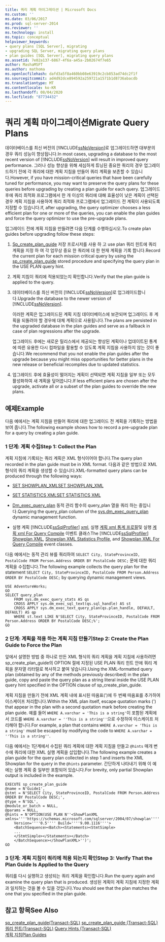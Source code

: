 ```yaml
---
title: 쿼리 계획 마이그레이션 | Microsoft Docs
ms.custom: ''
ms.date: 03/06/2017
ms.prod: sql-server-2014
ms.reviewer: ''
ms.technology: install
ms.topic: conceptual
helpviewer_keywords:
- query plans [SQL Server], migrating
- upgrading SQL Server, migrating query plans
- plan guides [SQL Server], migrating query plans
ms.assetid: 7e02a137-6867-4f6a-a45a-2b02674f7e65
author: MashaMSFT
ms.author: mathoma
ms.openlocfilehash: dafd3a5f8a460bb08e63919c2cb853ad74dc2f1f
ms.sourcegitcommit: ad4d92dce894592a259721a1571b1d8736abacdb
ms.translationtype: MT
ms.contentlocale: ko-KR
ms.lasthandoff: 08/04/2020
ms.locfileid: "87734432"
---
```

# <a name="migrate-query-plans"></a><span data-ttu-id="6de52-102">쿼리 계획 마이그레이션</span><span class="sxs-lookup"><span data-stu-id="6de52-102">Migrate Query Plans</span></span>
  <span data-ttu-id="6de52-103">데이터베이스를 최신 버전의 [!INCLUDE[ssNoVersion](../../includes/ssnoversion-md.md)]로 업그레이드하면 대부분의 경우 쿼리 성능이 향상됩니다.</span><span class="sxs-lookup"><span data-stu-id="6de52-103">In most cases, upgrading a database to the most recent version of [!INCLUDE[ssNoVersion](../../includes/ssnoversion-md.md)] will result in improved query performance.</span></span> <span data-ttu-id="6de52-104">그러나 성능 향상을 위해 세심하게 튜닝된 중요한 쿼리의 경우 업그레이드하기 전에 각 쿼리에 대한 계획 지침을 만들어 쿼리 계획을 보존할 수 있습니다.</span><span class="sxs-lookup"><span data-stu-id="6de52-104">However, if you have mission-critical queries that have been carefully tuned for performance, you may want to preserve the query plans for these queries before upgrading by creating a plan guide for each query.</span></span> <span data-ttu-id="6de52-105">업그레이드 후에 쿼리 최적화 프로그램에서 한 개 이상의 쿼리에 대해 효율성이 낮은 계획이 선택된 경우 계획 지침을 사용하여 쿼리 최적화 프로그램에서 업그레이드 전 계획이 사용되도록 지정할 수 있습니다.</span><span class="sxs-lookup"><span data-stu-id="6de52-105">If, after upgrading, the query optimizer chooses a less efficient plan for one or more of the queries, you can enable the plan guides and force the query optimizer to use the pre-upgrade plans.</span></span>  
  
 <span data-ttu-id="6de52-106">업그레이드 전에 계획 지침을 만들려면 다음 단계를 수행하십시오.</span><span class="sxs-lookup"><span data-stu-id="6de52-106">To create plan guides before upgrading follow these steps:</span></span>  
  
1.  <span data-ttu-id="6de52-107">[Sp_create_plan_guide](/sql/relational-databases/system-stored-procedures/sp-create-plan-guide-transact-sql) 저장 프로시저를 사용 하 고 use plan 쿼리 힌트에 쿼리 계획을 지정 하 여 각 업무상 중요 한 쿼리에 대 한 현재 계획을 기록 합니다.</span><span class="sxs-lookup"><span data-stu-id="6de52-107">Record the current plan for each mission critical query by using the [sp_create_plan_guide](/sql/relational-databases/system-stored-procedures/sp-create-plan-guide-transact-sql) stored procedure and specifying the query plan in the USE PLAN query hint.</span></span>  
  
2.  <span data-ttu-id="6de52-108">계획 지침이 쿼리에 적용되었는지 확인합니다.</span><span class="sxs-lookup"><span data-stu-id="6de52-108">Verify that the plan guide is applied to the query.</span></span>  
  
3.  <span data-ttu-id="6de52-109">데이터베이스를 최신 버전의 [!INCLUDE[ssNoVersion](../../includes/ssnoversion-md.md)]로 업그레이드합니다.</span><span class="sxs-lookup"><span data-stu-id="6de52-109">Upgrade the database to the newer version of [!INCLUDE[ssNoVersion](../../includes/ssnoversion-md.md)].</span></span>  
  
     <span data-ttu-id="6de52-110">이러한 계획은 업그레이드된 계획 지침 데이터베이스에 보관되며 업그레이드 후 계획을 되돌려야 할 경우에 대체 계획으로 사용됩니다.</span><span class="sxs-lookup"><span data-stu-id="6de52-110">The plans are persisted in the upgraded database in the plan guides and serve as a fallback in case of plan regressions after the upgrade.</span></span>  
  
     <span data-ttu-id="6de52-111">업그레이드 후에는 새로운 릴리스에서 제공되는 향상된 계획이나 업데이트된 통계에 따른 유용한 다시 컴파일을 활용할 수 있도록 계획 지침을 사용하지 않는 것이 좋습니다.</span><span class="sxs-lookup"><span data-stu-id="6de52-111">We recommend that you not enable the plan guides after the upgrade because you might miss opportunities for better plans in the new release or beneficial recompiles due to updated statistics.</span></span>  
  
4.  <span data-ttu-id="6de52-112">업그레이드 후에 효율성이 떨어지는 계획이 선택되면 계획 지침을 일부 또는 모두 활성화하여 새 계획을 덮어씁니다.</span><span class="sxs-lookup"><span data-stu-id="6de52-112">If less efficient plans are chosen after the upgrade, activate all or a subset of the plan guides to override the new plans.</span></span>  
  
## <a name="example"></a><span data-ttu-id="6de52-113">예제</span><span class="sxs-lookup"><span data-stu-id="6de52-113">Example</span></span>  
 <span data-ttu-id="6de52-114">다음 예에서는 계획 지침을 만들어 쿼리에 대한 업그레이드 전 계획을 기록하는 방법을 보여 줍니다.</span><span class="sxs-lookup"><span data-stu-id="6de52-114">The following example shows how to record a pre-upgrade plan for a query by creating a plan guide.</span></span>  
  
### <a name="step-1-collect-the-plan"></a><span data-ttu-id="6de52-115">1 단계: 계획 수집</span><span class="sxs-lookup"><span data-stu-id="6de52-115">Step 1: Collect the Plan</span></span>  
 <span data-ttu-id="6de52-116">계획 지침에 기록되는 쿼리 계획은 XML 형식이어야 합니다.</span><span class="sxs-lookup"><span data-stu-id="6de52-116">The query plan recorded in the plan guide must be in XML format.</span></span> <span data-ttu-id="6de52-117">다음과 같은 방법으로 XML 형식의 쿼리 계획을 생성할 수 있습니다.</span><span class="sxs-lookup"><span data-stu-id="6de52-117">XML-formatted query plans can be produced through the following ways:</span></span>  
  
-   [<span data-ttu-id="6de52-118">SET SHOWPLAN_XML</span><span class="sxs-lookup"><span data-stu-id="6de52-118">SET SHOWPLAN_XML</span></span>](/sql/t-sql/statements/set-showplan-xml-transact-sql)  
  
-   [<span data-ttu-id="6de52-119">SET STATISTICS XML</span><span class="sxs-lookup"><span data-stu-id="6de52-119">SET STATISTICS XML</span></span>](/sql/t-sql/statements/set-statistics-xml-transact-sql)  
  
-   <span data-ttu-id="6de52-120">[Dm_exec_query_plan](/sql/relational-databases/system-dynamic-management-views/sys-dm-exec-query-plan-transact-sql) 동적 관리 함수의 query_plan 열을 쿼리 하는 중입니다.</span><span class="sxs-lookup"><span data-stu-id="6de52-120">Querying the query_plan column of the [sys.dm_exec_query_plan](/sql/relational-databases/system-dynamic-management-views/sys-dm-exec-query-plan-transact-sql) dynamic management function.</span></span>  
  
-   <span data-ttu-id="6de52-121">실행 계획 [!INCLUDE[ssSqlProfiler](../../includes/sssqlprofiler-md.md)] [xml](../../relational-databases/event-classes/showplan-xml-event-class.md), 실행 [계획 xml 통계 프로필](../../relational-databases/event-classes/showplan-xml-statistics-profile-event-class.md)및 실행 [계획 xml For Query Compile](../../relational-databases/event-classes/showplan-xml-for-query-compile-event-class.md) 이벤트 클래스</span><span class="sxs-lookup"><span data-stu-id="6de52-121">The [!INCLUDE[ssSqlProfiler](../../includes/sssqlprofiler-md.md)] [Showplan XML](../../relational-databases/event-classes/showplan-xml-event-class.md), [Showplan XML Statistics Profile](../../relational-databases/event-classes/showplan-xml-statistics-profile-event-class.md), and [Showplan XML For Query Compile](../../relational-databases/event-classes/showplan-xml-for-query-compile-event-class.md) event classes.</span></span>  
  
 <span data-ttu-id="6de52-122">다음 예에서는 동적 관리 뷰를 쿼리하여 `SELECT City, StateProvinceID, PostalCode FROM Person.Address ORDER BY PostalCode DESC;` 문에 대한 쿼리 계획을 수집합니다.</span><span class="sxs-lookup"><span data-stu-id="6de52-122">The following example collects the query plan for the statement `SELECT City, StateProvinceID, PostalCode FROM Person.Address ORDER BY PostalCode DESC;` by querying dynamic management views.</span></span>  
  
```  
USE AdventureWorks;  
GO  
SELECT query_plan  
    FROM sys.dm_exec_query_stats AS qs   
    CROSS APPLY sys.dm_exec_sql_text(qs.sql_handle) AS st  
    CROSS APPLY sys.dm_exec_text_query_plan(qs.plan_handle, DEFAULT, DEFAULT) AS qp  
    WHERE st.text LIKE N'SELECT City, StateProvinceID, PostalCode FROM Person.Address ORDER BY PostalCode DESC;%';  
GO  
```  
  
### <a name="step-2-create-the-plan-guide-to-force-the-plan"></a><span data-ttu-id="6de52-123">2 단계: 계획을 적용 하는 계획 지침 만들기</span><span class="sxs-lookup"><span data-stu-id="6de52-123">Step 2: Create the Plan Guide to Force the Plan</span></span>  
 <span data-ttu-id="6de52-124">앞에서 설명한 방법 중 하나로 만든 XML 형식의 쿼리 계획을 계획 지침에 사용하려면 sp_create_plan_guide의 OPTION 절에 지정된 USE PLAN 쿼리 힌트 안에 쿼리 계획을 문자열 리터럴로 복사하고 붙여 넣습니다.</span><span class="sxs-lookup"><span data-stu-id="6de52-124">Using the XML-formatted query plan (obtained by any of the methods previously described) in the plan guide, copy and paste the query plan as a string literal inside the USE PLAN query hint specified in the OPTION clause of sp_create_plan_guide.</span></span>  
  
 <span data-ttu-id="6de52-125">계획 지침을 만들기 전에 XML 계획 내에 표시된 따옴표(')에 두 번째 따옴표를 추가하여 이스케이프 처리합니다.</span><span class="sxs-lookup"><span data-stu-id="6de52-125">Within the XML plan itself, escape quotation marks (') that appear in the plan with a second quotation mark before creating the plan guide.</span></span> <span data-ttu-id="6de52-126">예를 들어 `WHERE A.varchar = 'This is a string'`이 포함된 계획에서 코드를 `WHERE A.varchar = ''This is a string''`으로 수정하여 이스케이프 처리해야 합니다.</span><span class="sxs-lookup"><span data-stu-id="6de52-126">For example, a plan that contains `WHERE A.varchar = 'This is a string'` must be escaped by modifying the code to `WHERE A.varchar = ''This is a string''`.</span></span>  
  
 <span data-ttu-id="6de52-127">다음 예에서는 1단계에서 수집된 쿼리 계획에 대한 계획 지침을 만들고 `@hints` 매개 변수에 쿼리에 대한 XML 실행 계획을 삽입합니다.</span><span class="sxs-lookup"><span data-stu-id="6de52-127">The following example creates a plan guide for the query plan collected in step 1 and inserts the XML Showplan for the query in the `@hints` parameter.</span></span> <span data-ttu-id="6de52-128">간단하게 나타내기 위해 이 예에는 실행 계획 중 일부만 포함되어 있습니다.</span><span class="sxs-lookup"><span data-stu-id="6de52-128">For brevity, only partial Showplan output is included in the example.</span></span>  
  
```  
EXECUTE sp_create_plan_guide   
@name = N'Guide1',  
@stmt = N'SELECT City, StateProvinceID, PostalCode FROM Person.Address ORDER BY PostalCode DESC;',  
@type = N'SQL',  
@module_or_batch = NULL,  
@params = NULL,  
@hints = N'OPTION(USE PLAN N''<ShowPlanXML xmlns=''''https://schemas.microsoft.com/sqlserver/2004/07/showplan''''   
    Version=''''0.5'''' Build=''''9.00.1116''''>  
    <BatchSequence><Batch><Statements><StmtSimple>  
    ...  
    </StmtSimple></Statements></Batch>  
    </BatchSequence></ShowPlanXML>'')';  
GO  
```  
  
### <a name="step-3-verify-that-the-plan-guide-is-applied-to-the-query"></a><span data-ttu-id="6de52-129">3 단계: 계획 지침이 쿼리에 적용 되는지 확인</span><span class="sxs-lookup"><span data-stu-id="6de52-129">Step 3: Verify That the Plan Guide Is Applied to the Query</span></span>  
 <span data-ttu-id="6de52-130">쿼리를 다시 실행하고 생성되는 쿼리 계획을 확인합니다.</span><span class="sxs-lookup"><span data-stu-id="6de52-130">Run the query again and examine the query plan that is produced.</span></span> <span data-ttu-id="6de52-131">생성된 계획이 계획 지침에 지정한 계획과 일치하는 것을 볼 수 있을 것입니다.</span><span class="sxs-lookup"><span data-stu-id="6de52-131">You should see that the plan matches the one that you specified in the plan guide.</span></span>  
  
## <a name="see-also"></a><span data-ttu-id="6de52-132">참고 항목</span><span class="sxs-lookup"><span data-stu-id="6de52-132">See Also</span></span>  
 <span data-ttu-id="6de52-133">[sp_create_plan_guide&#40;Transact-SQL&#41;](/sql/relational-databases/system-stored-procedures/sp-create-plan-guide-transact-sql) </span><span class="sxs-lookup"><span data-stu-id="6de52-133">[sp_create_plan_guide &#40;Transact-SQL&#41;](/sql/relational-databases/system-stored-procedures/sp-create-plan-guide-transact-sql) </span></span>  
 <span data-ttu-id="6de52-134">[쿼리 힌트&#40;Transact-SQL&#41;](/sql/t-sql/queries/hints-transact-sql-query) </span><span class="sxs-lookup"><span data-stu-id="6de52-134">[Query Hints &#40;Transact-SQL&#41;](/sql/t-sql/queries/hints-transact-sql-query) </span></span>  
 [<span data-ttu-id="6de52-135">계획 지침</span><span class="sxs-lookup"><span data-stu-id="6de52-135">Plan Guides</span></span>](../../relational-databases/performance/plan-guides.md)  
  
  
